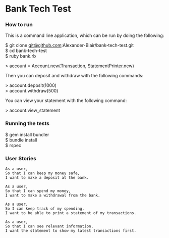 # Bank Tech Test

### How to run

This is a command line application, which can be run by doing the following:

$ git clone git@github.com:Alexander-Blair/bank-tech-test.git  
$ cd bank-tech-test  
$ ruby bank.rb  

\> account = Account.new(Transaction, StatementPrinter.new)  

Then you can deposit and withdraw with the following commands:

\> account.deposit(1000)  
\> account.withdraw(500)  

You can view your statement with the following command:

\> account.view_statement  

### Running the tests

$ gem install bundler  
$ bundle install  
$ rspec

### User Stories
```
As a user,
So that I can keep my money safe,  
I want to make a deposit at the bank.
```

```
As a user,  
So that I can spend my money,
I want to make a withdrawal from the bank.
```

```
As a user,  
So I can keep track of my spending,  
I want to be able to print a statement of my transactions.
```

```
As a user,  
So that I can see relevant information,
I want the statement to show my latest transactions first.
```
